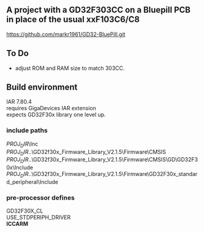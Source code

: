 ## A project with a GD32F303CC on a Bluepill PCB in place of the usual xxF103C6/C8
https://github.com/markr1961/GD32-BluePill.git

## To Do
- adjust ROM and RAM size to match 303CC.

## Build environment
IAR 7.80.4  
requires GigaDevices IAR extension  
expects GD32F30x library one level up.  

### include paths
$PROJ_DIR$\Inc  
$PROJ_DIR$\..\GD32f30x_Firmware_Library_V2.1.5\Firmware\CMSIS  
$PROJ_DIR$\..\GD32f30x_Firmware_Library_V2.1.5\Firmware\CMSIS\GD\GD32F30x\Include  
$PROJ_DIR$\..\GD32f30x_Firmware_Library_V2.1.5\Firmware\GD32F30x_standard_peripheral\Include  

### pre-processor defines
GD32F30X_CL  
USE_STDPERIPH_DRIVER  
__ICCARM__  
